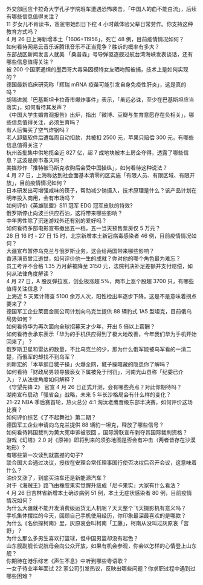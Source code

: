 外交部回应卡拉奇大学孔子学院班车遭遇恐怖袭击，「中国人的血不能白流」，后续有哪些信息值得关注？  
11  岁女儿不肯读书，爸爸带她烈日下挖 4 小时藕体验父辈日常劳作。你支持这种教育方式吗？  
4 月 26 日上海新增本土「1606+11956」，死亡 48 例，目前疫情情况如何？  
如何看待网易云音乐诉腾讯音乐不正当竞争？胜诉的概率有多大？  
东部战区新闻发言人就美 「桑普森」号导弹驱逐舰过航台湾海峡发表谈话，还有哪些信息值得关注？  
被 200 个国家通缉的墨西哥大毒枭因模特女友晒吻照被捕，技术上是如何实现的？  
德国最新临床研究称「辉瑞 mRNA 疫苗可能引发自身免疫性肝炎」，这是真的吗？  
胡锡进就「巴基斯坦卡拉奇市爆炸事件」表示，「虽远必诛，至少在巴基斯坦应当落实」，如何看待其发声？  
《中国大学生婚育观报告》出炉，指出「微博、豆瓣与生育意愿存在负相关」，哪些信息值得关注，必须生育吗？  
有人后悔买了空气炸锅吗？  
老人卸载软件后遭每周自动扣款，共被扣 2500 元，苹果只赔偿 300 元，有哪些信息值得关注？  
杭州首批集中供地揽金近 827 亿，超 7 成地块被本土房企夺得，透露了哪些信息？这波是房市春天吗？  
美媒炒作「推特被马斯克收购后会受中国操纵」，如何看待这种说法？  
4 月 27 日，上海称达到社会面基本清零的区实施「有限人员、有限区域、有限开放」，目前疫情情况如何？  
日本研发出可增强咸味的筷子，帮助减少钠摄入，技术原理是什么？该产品计划在明年投入商用，会有市场吗？  
如何评价《英雄联盟》S11 冠军 EDG 冠军皮肤的特效?  
俄罗斯停止向波兰供应石油，这将带来哪些影响？  
中年男性除了沉迷游戏外还有别的爱好吗？  
如何看待多部电影宣布撤出五一档，五一当天预售票房仅 5 万元？  
26 日 16 时 - 27 日 15 时，北京新增本土新冠病毒感染者 46 例，目前疫情情况如何？  
大疆宣布暂停乌克兰与俄罗斯业务，这会给两国带来哪些影响？  
香港演员曾江逝世，如何评价他一生的成就？你对他的哪个角色最为难忘？  
员工考评不合格 1.35 万月薪被降至 3150 元，法院判决补足差额并支付赔偿，如何从法律角度解读？  
4 月 27 日，A 股反弹拉涨，创业板涨超 5%，两市上涨个股超 3700 只，有哪些值得关注信息？  
上海近 5 天累计筛查 5100 余万人次，阳性检出率逐步下降，这是不是意味着拐点要来了？  
德国军工企业莱茵金属公司计划向乌克兰提供 88 辆豹式 1A5 型坦克，目前俄乌局势如何？  
如何看待华为再次面向全球招募天才少年，开出 5 倍以上薪酬？  
如何看待余承东表示「华为的手机供应得到了极大地改善，今年我们华为手机开始回来了」？  
俄罗斯卫星和雷达的数量，不比乌克兰的少，那为什么俄军能被乌军看的一清二楚，而俄军的却找不到乌军？  
刘畊宏的「本草纲目毽子操」火爆全网，毽子操暗藏的隐患你了解吗？  
如何看待「财政局男领导猥亵女下属被免于刑罚」，河南光山县称「纪委已介入」？从法律角度如何解释？  
《守望先锋 2》 官宣 4 月 26 日正式开测，会有哪些亮点？对此你期待吗？  
湖南宣布启动「强省会」战略，未来 5 年长沙格局会有什么样的变化？  
21-22 NBA 季后赛首轮，热火总分 4:1 淘汰老鹰晋级东部半决赛，如何评价这场比赛？  
如何评价综艺《了不起舞社》第二期？  
德国军工企业申请向乌克兰提供 88 辆豹一坦克，释放了哪些信号？  
如何看待韩国裁判为黄大宪申诉被驳回 ，国际滑联宣布剥夺其国际裁判资格？  
游戏《幻塔》2.0 对《原神》即将到来的须弥地图是否会有冲击（两者皆存在沙漠地形）?  
有哪些第一次读到就震撼的句子?  
联合国大会通过决议，授权在安理会常任理事国行使否决权后召开会议，这意味着什么？  
油价又涨了，到底买油车还是新能源汽车？  
对于《海贼王》路飞由橡胶果实觉醒升级成「尼卡果实」大家有什么看法？  
4 月 26 日吉林省新增本土确诊病例 51 例，本土无症状感染者 80 例，目前疫情情况如何？  
为什么大疆就不能开发消费级运货无人机呢？天天整个飞天摄影机有意义吗？  
手机集体摆烂的今天，回顾自己手机使用经历，你印象最深最喜欢的是哪款？  
为什么《名侦探柯南》里，灰原哀会叫柯南「工藤」，柯南从没叫过灰原哀「宫野」？  
为什么那么多男生喜欢打篮球，但中国男篮却没有起色？  
山东舰副舰长说航母会向公众开放，如果有机会参观，你会以怎样的心情登上山东舰？  
你期待在港乐综艺《声生不息》中听到哪些粤语歌？  
一女子待业半年面试 22 家公司引发热议，反映出哪些问题？你求职过程中遇到过哪些困难？  
